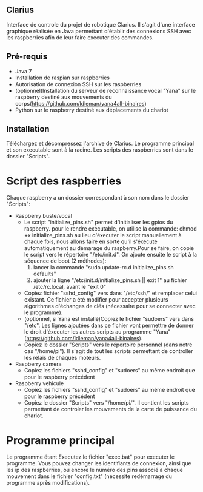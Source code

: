 ## Clarius
Interface de controle du projet de robotique Clarius. Il s'agit d'une interface graphique réalisée en Java permettant d'établir des connexions SSH avec les raspberries afin de leur faire executer des commandes.

## Pré-requis
- Java 7
- Installation de raspian sur raspberries
- Autorisation de connexion SSH sur les raspberries
- (optionnel)Installation du serveur de reconnaissance vocal "Yana" sur le raspberry destiné aux mouvements du corps(https://github.com/ldleman/yana4all-binaires)
- Python sur le raspberry destiné aux déplacements du chariot

## Installation
Téléchargez et décompressez l'archive de Clarius. Le programme principal et son executable sont à la racine. Les scripts des raspberries sont dans le dossier "Scripts".
# Script des raspberries
Chaque raspberry a un dossier correspondant à son nom dans le dossier "Scripts":
- Raspberry buste/vocal
    - Le script "initialize_pins.sh" permet d'initialiser les gpios du raspberry.
    pour le rendre executable, on utilise la commande: chmod +x initialize_pins.sh
au lieu d'éxecuter le script manuellement à chaque fois, nous allons faire en sorte qu'il s'éxecute automatiquement au démarage du raspberry.Pour se faire, on copie le script vers le répertoire "/etc/init.d". On ajoute ensuite le script à la séquence de boot (2 méthodes): 
      1. lancer la commande "sudo update-rc.d initialize_pins.sh defaults"
      2. ajouter la ligne "/etc/init.d/initialize_pins.sh || exit 1" au fichier /etc/rc.local, avant le "exit 0"
    - Copiez fichier "sshd_config" vers dans "/etc/ssh/" et remplacer celui existant. Ce fichier a été modifier pour accepter plusieurs algorithmes d'échanges de clés (nécessaire pour se connecter avec le programme).
    - (optionnel, si Yana est installé)Copiez le fichier "sudoers" vers dans "/etc". Les lignes ajoutées dans ce fichier vont permettre de donner le droit d'éxecuter les autres scripts au programme "Yana" (https://github.com/ldleman/yana4all-binaires).
    - Copiez le dossier "Scripts" vers le répertoire personnel (dans notre cas "/home/pi"). Il s'agit de tout les scripts permettant de controller les relais de chaques moteurs.
- Raspberry camera
    - Copiez les fichiers "sshd_config" et "sudoers" au même endroit que pour le raspberry précédent
- Raspberry vehicule
    - Copiez les fichiers "sshd_config" et "sudoers" au même endroit que pour le raspberry précédent
    - Copiez le dossier "Scripts" vers "/home/pi/". Il contient les scripts permettant de controler les mouvements de la carte de puissance du chariot.


# Programme principal
Le programme étant Executez le fichier "exec.bat" pour executer le programme. Vous pouvez changer les identifiants de connexion, ainsi que les ip des raspberries, ou encore le numéro des pins associé à chaque mouvement dans le fichier "config.txt" (nécessite redémarrage du programme après modifications).
